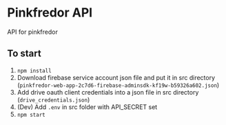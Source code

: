 # Pinkfredor API
API for pinkfredor

## To start
1. `npm install`
2. Download firebase service account json file and put it in src directory (`pinkfredor-web-app-2c7d6-firebase-adminsdk-kf19w-b59326a602.json`)
3. Add drive oauth client credentials into a json file in src directory (`drive_credentials.json`)
4. (Dev) Add `.env` in src folder with API_SECRET set
5. `npm start`